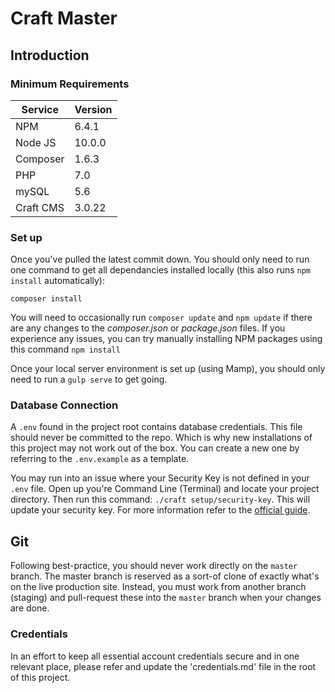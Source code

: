 # Craft Master

## Introduction

### Minimum Requirements

| Service   | Version
| --------- | --
| NPM       | 6.4.1
| Node JS   | 10.0.0
| Composer  | 1.6.3
| PHP       | 7.0
| mySQL     | 5.6
| Craft CMS | 3.0.22

### Set up
Once you've pulled the latest commit down. You should only need to run one command to get all dependancies installed locally (this also runs `npm install` automatically):

`composer install`

You will need to occasionally run `composer update` and `npm update` if there are any changes to the *composer.json* or *package.json* files. If you experience any issues, you can try manually installing NPM packages using this command `npm install`

Once your local server environment is set up (using Mamp), you should only need to run a `gulp serve` to get going.

### Database Connection

A `.env` found in the project root contains database credentials. This file should never be committed to the repo. Which is why new installations of this project may not work out of the box. You can create a new one by referring to the `.env.example` as a template.

You may run into an issue where your Security Key is not defined in your `.env` file. Open up you're Command Line (Terminal) and locate your project directory. Then run this command: `./craft setup/security-key`. This will update your security key. For more information refer to the [official guide](https://docs.craftcms.com/v3/installation.html#step-3-set-a-security-key). 

## Git
Following best-practice, you should never work directly on the `master` branch. The master branch is reserved as a sort-of clone of exactly what's on the live production site. Instead, you must work from another branch (staging) and pull-request these into the `master` branch when your changes are done.

### Credentials

In an effort to keep all essential account credentials secure and in one relevant place, please refer and update the 'credentials.md' file in the root of this project.
